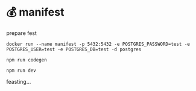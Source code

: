 # 💰 manifest 

prepare fest

```shell
docker run --name manifest -p 5432:5432 -e POSTGRES_PASSWORD=test -e POSTGRES_USER=test -e POSTGRES_DB=test -d postgres
```

```shell
npm run codegen
```

```shell
npm run dev
```

feasting...